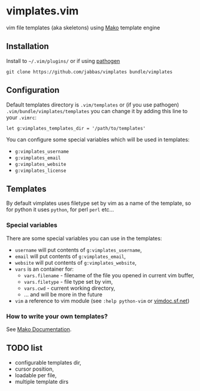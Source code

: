 # vimplates.vim

vim file templates (aka skeletons) using [Mako](http://www.makotemplates.org/) template engine

## Installation

Install to `~/.vim/plugins/` or if using [pathogen](https://github.com/tpope/vim-pathogen)

    git clone https://github.com/jabbas/vimplates bundle/vimplates

## Configuration

Default templates directory is `.vim/templates` or (if you use pathogen) `.vim/bundle/vimplates/templates` you can change it by adding this line to your `.vimrc`:

    let g:vimplates_templates_dir = '/path/to/templates'

You can configure some special variables which will be used in templates:

- `g:vimplates_username`
- `g:vimplates_email`
- `g:vimplates_website`
- `g:vimplates_license`

## Templates

By default vimplates uses filetype set by vim as a name of the template, so for python it uses `python`, for perl `perl` etc...

### Special variables

There are some special variables you can use in the templates:

- `username` will put contents of `g:vimplates_username`,
- `email` will put contents of `g:vimplates_email`,
- `website` will put contents of `g:vimplates_website`,
- `vars` is an container for:
    - `vars.filename` - filename of the file you opened in current vim buffer,
    - `vars.filetype` - file type set by vim,
    - `vars.cwd` - current working directory,
    - ... and will be more in the future
- `vim` a reference to vim module (see `:help python-vim` or [vimdoc.sf.net](http://vimdoc.sourceforge.net/htmldoc/if_pyth.html#python-vim))

### How to write your own templates?

See [Mako Documentation](http://docs.makotemplates.org/en/latest/).

## TODO list

- configurable templates dir,
- cursor position,
- loadable per file,
- multiple template dirs
